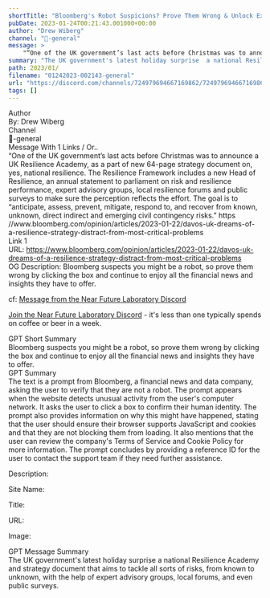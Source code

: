 ```yaml
---
shortTitle: "Bloomberg's Robot Suspicions? Prove Them Wrong & Unlock Exclusive Financial News and Insights!"
pubDate: 2023-01-24T00:21:43.001000+00:00
author: "Drew Wiberg"
channel: "📝-general"
message: >
    "“One of the UK government’s last acts before Christmas was to announce a UK Resilience Academy, as a part of new 64-page strategy document on, yes, national resilience. The Resilience Framework includes a new Head of Resilience, an annual statement to parliament on risk and resilience performance, expert advisory groups, local resilience forums and public surveys to make sure the perception reflects the effort. The goal is to “anticipate, assess, prevent, mitigate, respond to, and recover from known, unknown, direct indirect and emerging civil contingency risks.” https //www.bloomberg.com/opinion/articles/2023-01-22/davos-uk-dreams-of-a-resilience-strategy-distract-from-most-critical-problems"
summary: "The UK government's latest holiday surprise  a national Resilience Academy and strategy document that aims to tackle all sorts of risks, from known to unknown, with the help of expert advisory groups, local forums, and even public surveys."
path: 2023/01/
filename: "01242023-002143-general"
url: "https://discord.com/channels/724979694667169862/724979694667169865/1067237729374576702"
tags: []
---
```

<div class="metadata-title-header pt-3 pb-3 pl-2">Author</div>    
<div class="bg-gray-200 p-4 rounded-md mb-4">   
By: Drew Wiberg
</div>

<div class="metadata-title-header pt-3 pb-3 pl-2">Channel</div>    
<div class="bg-gray-200 p-4 rounded-md mb-4">   
📝-general</span>
</div>

<div class="metadata-title-header pt-3 pb-3 pl-2">Message  With 1 Links / Or..</div>    
<div class="human-content-container">  



<div class="mb-4" style="font-family: var(--font-family-peak);">“One of the UK government’s last acts before Christmas was to announce a UK Resilience Academy, as a part of new 64-page strategy document on, yes, national resilience. The Resilience Framework includes a new Head of Resilience, an annual statement to parliament on risk and resilience performance, expert advisory groups, local resilience forums and public surveys to make sure the perception reflects the effort. The goal is to “anticipate, assess, prevent, mitigate, respond to, and recover from known, unknown, direct indirect and emerging civil contingency risks.” https //www.bloomberg.com/opinion/articles/2023-01-22/davos-uk-dreams-of-a-resilience-strategy-distract-from-most-critical-problems</div>

<div class="">Link 1</div> 
<div class="">URL: <a href="https://www.bloomberg.com/opinion/articles/2023-01-22/davos-uk-dreams-of-a-resilience-strategy-distract-from-most-critical-problems">https://www.bloomberg.com/opinion/articles/2023-01-22/davos-uk-dreams-of-a-resilience-strategy-distract-from-most-critical-problems</a></div>
OG Description:   <!-- Example: Display each item in a paragraph -->
Bloomberg suspects you might be a robot, so prove them wrong by clicking the box and continue to enjoy all the financial news and insights they have to offer.



<!-- 
URL: https://www.bloomberg.com/opinion/articles/2023-01-22/davos-uk-dreams-of-a-resilience-strategy-distract-from-most-critical-problems
Description 
 -->
</div>



cf: <a href="">Message from the Near Future Laboratory Discord</a>

<a href="">Join the Near Future Laboratory Discord</a> - it's less than one typically spends on coffee or beer in a week. 



<div class="metadata-title-header pt-3 pb-3 pl-2">GPT Short Summary</div>
<div class="robot-content-container">
Bloomberg suspects you might be a robot, so prove them wrong by clicking the box and continue to enjoy all the financial news and insights they have to offer.
</div>

<div class="metadata-title-header pt-3 pb-3 pl-2">GPT Summary</div>
<div class="robot-content-container">
The text is a prompt from Bloomberg, a financial news and data company, asking the user to verify that they are not a robot. The prompt appears when the website detects unusual activity from the user's computer network. It asks the user to click a box to confirm their human identity. The prompt also provides information on why this might have happened, stating that the user should ensure their browser supports JavaScript and cookies and that they are not blocking them from loading. It also mentions that the user can review the company's Terms of Service and Cookie Policy for more information. The prompt concludes by providing a reference ID for the user to contact the support team if they need further assistance.
</div>

<!-- Summary:  We've detected unusual activity from your computer network . We need to know you're not a robot . Please use the reference ID below to help us understand this message . -->

<!-- [] -->

<!-- <div class="bg-gray-400"> {} </div> -->

Description: 

Site Name: 

Title: 

URL: 

Image: <img src="" width="" height=""/>




<div class="metadata-title-header pt-3 pb-3 pl-2">GPT Message Summary</div>    
<div class="robot-content-container">
The UK government's latest holiday surprise  a national Resilience Academy and strategy document that aims to tackle all sorts of risks, from known to unknown, with the help of expert advisory groups, local forums, and even public surveys.
</div>
</div>